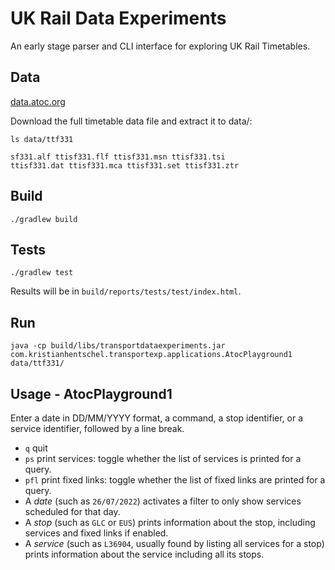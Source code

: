 # UK Rail Data Experiments

An early stage parser and CLI interface for exploring UK Rail Timetables.

## Data

[data.atoc.org](http://data.atoc.org/)

Download the full timetable data file and extract it to data/:

```
ls data/ttf331
```

```
sf331.alf ttisf331.flf ttisf331.msn ttisf331.tsi
ttisf331.dat ttisf331.mca ttisf331.set ttisf331.ztr
```

## Build

```
./gradlew build
```

## Tests

```
./gradlew test
```

Results will be in `build/reports/tests/test/index.html`.

## Run

```
java -cp build/libs/transportdataexperiments.jar com.kristianhentschel.transportexp.applications.AtocPlayground1 data/ttf331/
```

## Usage - AtocPlayground1

Enter a date in DD/MM/YYYY format, a command, a stop identifier, or a service identifier, followed by a line break.

* `q` quit
* `ps` print services: toggle whether the list of services is printed for a query.
* `pfl` print fixed links: toggle whether the list of fixed links are printed for a query.
* A _date_ (such as `26/07/2022`) activates a filter to only show services scheduled for that day.
* A _stop_ (such as `GLC` or `EUS`) prints information about the stop, including services and fixed links if enabled.
* A _service_ (such as `L36904`, usually found by listing all services for a stop) prints information about the service including all its stops.

